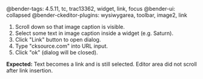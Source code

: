@bender-tags: 4.5.11, tc, trac13362, widget, link, focus
@bender-ui: collapsed
@bender-ckeditor-plugins: wysiwygarea, toolbar, image2, link

1. Scroll down so that image caption is visible.
2. Select some text in image caption inside a widget (e.g. Saturn).
3. Click "Link" button to open dialog.
4. Type "cksource.com" into URL input.
5. Click "ok" (dialog will be closed).

**Expected:** Text becomes a link and is still selected. Editor area did not scroll after link insertion.
